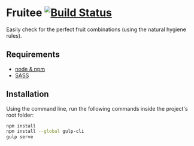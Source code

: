 # Fruitee [![Build Status](https://travis-ci.org/guytepper/fruitee.svg?branch=master)](https://travis-ci.org/guytepper/fruitee)
Easily check for the perfect fruit combinations (using the natural hygiene rules).

## Requirements
* [node & npm](https://nodejs.org/en/download/)
* [SASS](http://sass-lang.com/install)

## Installation
Using the command line, run the following commands inside the project's root folder:  
```bash
npm install
npm install --global gulp-cli
gulp serve
```
